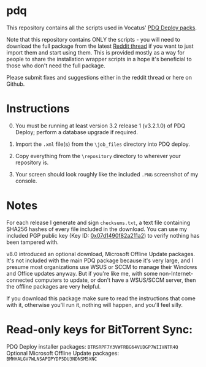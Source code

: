 pdq
===

This repository contains all the scripts used in Vocatus' [PDQ Deploy packs](https://www.reddit.com/r/sysadmin/comments/4jl2yb/pdq_deploy_packs_v410_20160515_aq_edition/).

Note that this repository contains ONLY the scripts - you will need to download the full package from the latest [Reddit thread](https://www.reddit.com/r/sysadmin/search?q=pdq+deploy+author%3Avocatus+self%3Ayes&restrict_sr=on&sort=new&t=all) if you want to just import them and start using them. This is provided mostly as a way for people to share the installation wrapper scripts in a hope it's beneficial to those who don't need the full package.

Please submit fixes and suggestions either in the reddit thread or here on Github.

# Instructions

0. You must be running at least version 3.2 release 1 (v3.2.1.0) of PDQ Deploy; perform a database upgrade if required.

1. Import the `.xml` file(s) from the `\job_files` directory into PDQ deploy.

2. Copy everything from the `\repository` directory to wherever your repository is. 

3. Your screen should look roughly like the included `.PNG` screenshot of my console.


# Notes

For each release I generate and sign `checksums.txt`, a text file containing SHA256 hashes of every file included in the download. You can use my included PGP public key (Key ID: [0x07d1490f82a211a2](http://pool.sks-keyservers.net:11371/pks/lookup?op=get&search=0x07D1490F82A211A2)) to verify nothing has been tampered with.

v8.0 introduced an optional download, Microsoft Offline Update packages. It's not included with the main PDQ package because it's very large, and I presume most organizations use WSUS or SCCM to manage their Windows and Office updates anyway. But if you're like me, with some non-Internet-connected computers to update, or don't have a WSUS/SCCM server, then the offline packages are very helpful.

If you download this package make sure to read the instructions that come with it, otherwise you'll run it, nothing will happen, and you'll feel silly.

# Read-only keys for BitTorrent Sync:
PDQ Deploy installer packages:               `BTRSRPF7Y3VWFRBG64VUDGP7WIIVNTR4Q`
Optional Microsoft Offline Update packages:  `BMHHALGV7WLNSAPIPYDP5DU3NDNSM5XNC`

